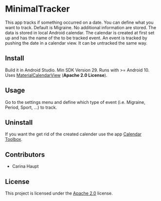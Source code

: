 # MinimalTracker
This app tracks if something occurred on a date. You can define what you want to track. Default is Migraine. No additional information are stored. The data is stored in local Android calendar. The calendar is created at first set up and has the name of the to be tracked event. An event is tracked by pushing the date in a calendar view. It can be untracked the same way.

## Install
Build it in Android Studio. Min SDK Version 29. Runs with >= Android 10. Uses [MaterialCalendarView](https://github.com/Applandeo/Material-Calendar-View) (**Apache 2.0 License**).

## Usage
Go to the settings menu and define which type of event (i.e. Migraine, Period, Sport, ...) to track.

## Uninstall
If you want the get rid of the created calender use the app [Calendar Toolbox](https://play.google.com/store/apps/details?id=com.whitebox.calendartoolbox).

## Contributors
* Carina Haupt

## License
This project is licensed under the [Apache 2.0](LICENSE.txt) license.
